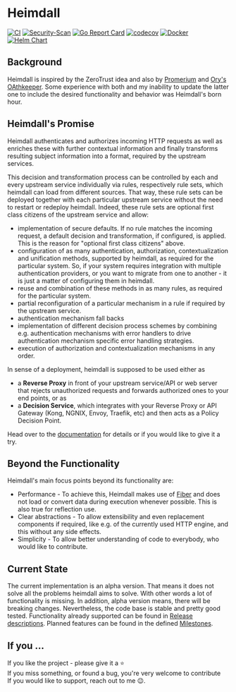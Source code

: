 # Heimdall
[![CI](https://github.com/dadrus/heimdall/actions/workflows/ci.yaml/badge.svg?branch=main)](https://github.com/dadrus/heimdall/actions/workflows/ci.yml)
[![Security-Scan](https://github.com/dadrus/heimdall/actions/workflows/security.yaml/badge.svg)](https://github.com/dadrus/heimdall/actions/workflows/security.yml)
[![Go Report Card](https://goreportcard.com/badge/github.com/dadrus/heimdall)](https://goreportcard.com/report/github.com/dadrus/heimdall)
[![codecov](https://codecov.io/gh/dadrus/heimdall/branch/main/graph/badge.svg)](https://codecov.io/gh/dadrus/heimdall)
[![Docker](https://img.shields.io/docker/v/dadrus/heimdall?color=lightblue&label=docker&logo=docker)](https://hub.docker.com/r/dadrus/heimdall)
[![Helm Chart](https://img.shields.io/badge/dynamic/yaml.svg?label=helm%20chart&url=https://dadrus.github.io/heimdall/charts/index.yaml&query=$.entries.heimdall[0].version&logo=helm&logoColor=white)](https://github.com/dadrus/heimdall/tree/main/charts/heimdall)

## Background

Heimdall is inspired by the ZeroTrust idea and also by [Promerium](https://www.pomerium.com/docs) and [Ory's OAthkeeper](https://www.ory.sh/docs/oathkeeper). Some experience with both and my inability to update the latter one to include the desired functionality and behavior was Heimdall's born hour. 

## Heimdall's Promise

Heimdall authenticates and authorizes incoming HTTP requests as well as enriches these with further contextual information and finally transforms resulting subject information into a format, required by the upstream services.

This decision and transformation process can be controlled by each and every upstream service individually via rules, respectively rule sets, which heimdall can load from different sources. That way, these rule sets can be deployed together with each particular upstream service without the need to restart or redeploy heimdall. Indeed, these rule sets are optional first class citizens of the upstream service and allow:

* implementation of secure defaults. If no rule matches the incoming request, a default decision and transformation, if configured, is applied. This is the reason for "optional first class citizens" above.
* configuration of as many authentication, authorization, contextualization and unification methods, supported by heimdall, as required for the particular system. So, if your system requires integration with multiple authentication providers, or you want to migrate from one to another - it is just a matter of configuring them in heimdall.
* reuse and combination of these methods in as many rules, as  required for the particular system.
* partial reconfiguration of a particular mechanism in a rule if required by the upstream service.
* authentication mechanism fall backs
* implementation of different decision process schemes by combining e.g. authentication mechanisms with error handlers to drive authentication mechanism specific error handling strategies.
* execution of authorization and contextualization mechanisms in any order.

In sense of a deployment, heimdall is supposed to be used either as
* a **Reverse Proxy** in front of your upstream service/API or web server that rejects unauthorized requests and forwards authorized ones to your end points, or as
* a **Decision Service**, which integrates with your Reverse Proxy or API Gateway (Kong, NGNIX, Envoy, Traefik, etc) and then acts as a Policy Decision Point.

Head over to the [documentation](https://dadrus.github.io/heimdall/) for details or if you would like to give it a try.

## Beyond the Functionality

Heimdall's main focus points beyond its functionality are:
* Performance - To achieve this, Heimdall makes use of [Fiber](https://gofiber.io/) and does not load or convert data during execution whenever possible. This is also true for reflection use.
* Clear abstractions - To allow extensibility and even replacement components if required, like e.g. of the currently used HTTP engine, and this without any side effects.
* Simplicity - To allow better understanding of code to everybody, who would like to contribute.

## Current State

The current implementation is an alpha version. That means it does not solve all the problems heimdall aims to solve. With other words a lot of functionality is missing. In addition, alpha version means, there will be breaking changes. Nevertheless, the code base is stable and pretty good tested. Functionality already supported can be found in [Release descriptions](https://github.com/dadrus/heimdall/releases). Planned features can be found in the defined [Milestones](https://github.com/dadrus/heimdall/milestones).

## If you ...
If you like the project - please give it a :star: \
If you miss something, or found a bug, you're very welcome to contribute \
If you would like to support, reach out to me :wink:.

